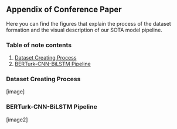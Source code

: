 ## Appendix of Conference Paper

Here you can find the figures that explain the process of the dataset formation and the visual description of our SOTA model pipeline.

### Table of note contents
1) [Dataset Creating Process](#dataset-creating-process)
2) [BERTurk-CNN-BiLSTM Pipeline](#berturk-cnn-bilstm-pipeline)

### Dataset Creating Process

[image]



### BERTurk-CNN-BiLSTM Pipeline

[image2]